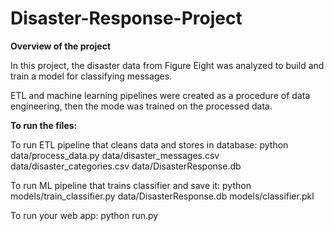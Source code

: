 
# Disaster-Response-Project
<b>Overview of the project  </b>

In this project, the disaster data from Figure Eight was analyzed to build and train a model for classifying messages.

ETL and machine learning pipelines were created as a procedure of data engineering, then the mode was trained on the processed data.

<b> To run the files: </b>

To run ETL pipeline that cleans data and stores in database:
 python data/process_data.py data/disaster_messages.csv data/disaster_categories.csv data/DisasterResponse.db

To run ML pipeline that trains classifier and save it:
 python models/train_classifier.py data/DisasterResponse.db models/classifier.pkl

To run your web app:
 python run.py
